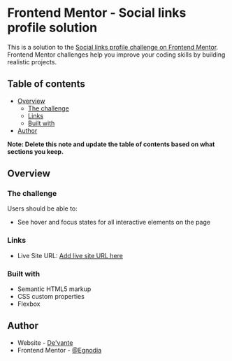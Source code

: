 # Frontend Mentor - Social links profile solution

This is a solution to the [Social links profile challenge on Frontend Mentor](https://www.frontendmentor.io/challenges/social-links-profile-UG32l9m6dQ). Frontend Mentor challenges help you improve your coding skills by building realistic projects. 

## Table of contents

- [Overview](#overview)
  - [The challenge](#the-challenge)
  - [Links](#links)
  - [Built with](#built-with)
- [Author](#author)

**Note: Delete this note and update the table of contents based on what sections you keep.**

## Overview

### The challenge

Users should be able to:

- See hover and focus states for all interactive elements on the page


### Links

- Live Site URL: [Add live site URL here](https://your-live-site-url.com)


### Built with

- Semantic HTML5 markup
- CSS custom properties
- Flexbox

## Author

- Website - [De'vante](https://www.your-site.com)
- Frontend Mentor - [@Egnodia](https://www.frontendmentor.io/profile/Egnodia)


